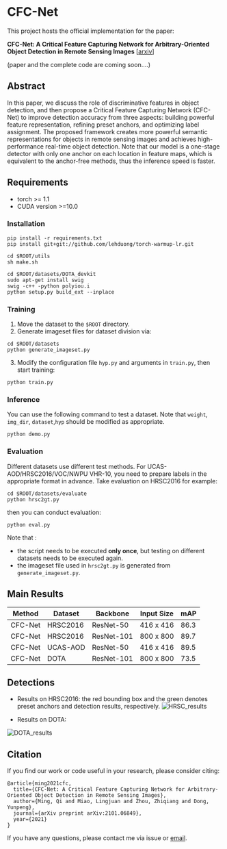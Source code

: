 # CFC-Net

This project hosts the official implementation for the paper: 

**CFC-Net: A Critical Feature Capturing Network for Arbitrary-Oriented Object Detection in Remote Sensing Images** [[arxiv](https://arxiv.org/abs/2101.06849)]

(paper and the complete code are coming soon....)

## Abstract

In this paper, we discuss the role of discriminative features in object detection, and then propose a Critical Feature Capturing Network (CFC-Net) to improve detection accuracy from three aspects: building powerful feature representation, refining preset anchors, and optimizing label assignment. The proposed framework creates more powerful semantic representations for objects in  remote sensing images and achieves high-performance real-time object detection. Note that our model is a one-stage detector with only one anchor on each location in feature maps, which is equivalent to the anchor-free methods, thus the inference speed is faster.

## Requirements

* torch >= 1.1
* CUDA version >=10.0

### Installation
```
pip install -r requirements.txt
pip install git+git://github.com/lehduong/torch-warmup-lr.git

cd $ROOT/utils
sh make.sh

cd $ROOT/datasets/DOTA_devkit
sudo apt-get install swig
swig -c++ -python polyiou.i
python setup.py build_ext --inplace
```


### Training
1. Move the dataset to the `$ROOT` directory.
2. Generate imageset files for dataset division via:
```
cd $ROOT/datasets
python generate_imageset.py
```
3. Modify the configuration file `hyp.py` and arguments  in `train.py`, then start training:
```
python train.py
```
### Inference
You can use the following command to test a dataset. Note that `weight`, `img_dir`, `dataset`,`hyp` should be modified as appropriate.
```
python demo.py
```

### Evaluation

Different datasets use different test methods. For UCAS-AOD/HRSC2016/VOC/NWPU VHR-10, you need to prepare labels in the appropriate format in advance. Take evaluation on HRSC2016 for example:
```
cd $ROOT/datasets/evaluate
python hrsc2gt.py
```
then you can conduct evaluation:
```
python eval.py
```
Note that :

- the script  needs to be executed **only once**, but testing on different datasets needs to be executed again.
- the imageset file used in `hrsc2gt.py` is generated from `generate_imageset.py`.

## Main Results


| Method  | Dataset  | Backbone   | Input Size | mAP  |
| ------- | -------- | ---------- | ---------- | ---- |
| CFC-Net | HRSC2016 | ResNet-50  | 416 x 416  | 86.3 |
| CFC-Net | HRSC2016 | ResNet-101 | 800 x 800  | 89.7 |
| CFC-Net | UCAS-AOD | ResNet-50  | 416 x 416  | 89.5 |
| CFC-Net | DOTA     | ResNet-101 | 800 x 800  | 73.5 |

## Detections

* Results on HRSC2016: 
the red bounding box and the green denotes preset anchors and detection results, respectively.
![HRSC_results](https://github.com/ming71/CFC-Net/blob/master/outputs/HRSC.jpg)

* Results on DOTA: 

![DOTA_results](https://github.com/ming71/CFC-Net/blob/master/outputs/DOTA.jpg)

## Citation

If you find our work or code useful in your research, please consider citing:

```
@article{ming2021cfc,
  title={CFC-Net: A Critical Feature Capturing Network for Arbitrary-Oriented Object Detection in Remote Sensing Images},
  author={Ming, Qi and Miao, Lingjuan and Zhou, Zhiqiang and Dong, Yunpeng},
  journal={arXiv preprint arXiv:2101.06849},
  year={2021}
}
```

If you have any questions, please contact me via issue or [email](mq_chaser@126.com).